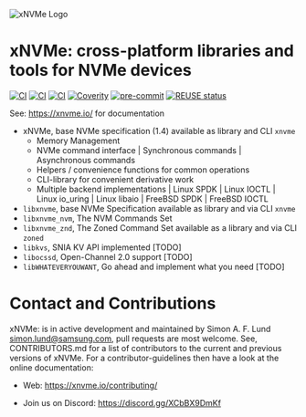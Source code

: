 <!--
SPDX-FileCopyrightText: Samsung Electronics Co., Ltd

SPDX-License-Identifier: BSD-3-Clause
-->

![xNVMe Logo](/docs/_static/xnvme-logo-medium.png)

xNVMe: cross-platform libraries and tools for NVMe devices
==========================================================

[![CI](https://github.com/xnvme/xnvme/workflows/linux-binaries-test/badge.svg)](https://github.com/xnvme/xnvme/actions/)
[![CI](https://github.com/xnvme/xnvme/workflows/linux-build-test/badge.svg)](https://github.com/xnvme/xnvme/actions/)
[![CI](https://github.com/xnvme/xnvme/workflows/style/badge.svg)](https://github.com/xnvme/xnvme/actions/)
[![Coverity](https://scan.coverity.com/projects/xNVMe/badge.svg)](https://scan.coverity.com/projects/xNVMe)
[![pre-commit](https://img.shields.io/badge/pre--commit-enabled-brightgreen?logo=pre-commit&logoColor=white)](https://github.com/pre-commit/pre-commit)
[![REUSE status](https://api.reuse.software/badge/github.com/xnvme/xnvme)](https://api.reuse.software/info/github.com/xnvme/xnvme)

See: https://xnvme.io/ for documentation

- xNVMe, base NVMe specification (1.4) available as library and CLI `xnvme`
  - Memory Management
  - NVMe command interface
    | Synchronous commands
    | Asynchronous commands
  - Helpers / convenience functions for common operations
  - CLI-library for convenient derivative work
  - Multiple backend implementations
    | Linux SPDK
    | Linux IOCTL
    | Linux io_uring
    | Linux libaio
    | FreeBSD SPDK
    | FreeBSD IOCTL
- `libxnvme`, base NVMe Specification available as library and via CLI `xnvme`
- `libxnvme_nvm`, The NVM Commands Set
- `libxnvme_znd`, The Zoned Command Set available as a library and via CLI `zoned`
- `libkvs`, SNIA KV API implemented [TODO]
- `libocssd`, Open-Channel 2.0 support [TODO]
- `libWHATEVERYOUWANT`, Go ahead and implement what you need [TODO]

Contact and Contributions
=========================

xNVMe: is in active development and maintained by Simon A. F. Lund <simon.lund@samsung.com>, pull
requests are most welcome. See, CONTRIBUTORS.md for a list of contributors to the current and
previous versions of xNVMe. For a contributor-guidelines then have a look at the online
documentation:

* Web: https://xnvme.io/contributing/

* Join us on Discord: https://discord.gg/XCbBX9DmKf
